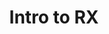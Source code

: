 ---
title: "Intro to RX"
permalink: /docs/intro to RX/
## layout: tag
## taxonomy: intro to RX
layout: collection
collection: intro to RX
---